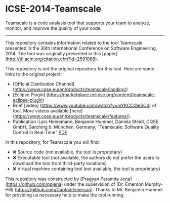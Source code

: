 # ICSE-2014-Teamscale
Teamscale is a code analysis tool that supports your team to analyze, monitor, and improve the quality of your code.

***

This repository contains information related to the tool Teamscale presented in  the 36th International Conference on Software Engineering, 2014. The tool was originally presented in this [paper] (http://dl.acm.org/citation.cfm?id=2591068).

This repository *is not* the original repository for this tool. Here are some links to the original project:

  - [Official Distribution Channel] (https://www.cqse.eu/en/products/teamscale/landing/)
  - [Eclipse Plugin]  (https://marketplace.eclipse.org/content/teamscale-eclipse-plugin)
  - Brief [video] (https://www.youtube.com/watch?v=mYKCCGleSC4) of tool. More videos available [here] (https://www.cqse.eu/en/products/teamscale/features/).
  - Publication :Lars Heinemann, Benjamin Hummel, Daniela Steidl, CQSE GmbH, Garching b. München, Germany, "Teamscale: Software Quality Control in Real-Time" [PDF](https://www.cqse.eu/publications/2014-teamscale-software-quality-control-in-real-time.pdf)
 
In this repository, for Teamscale you will find:

 - :x: Source code (not available, the tool is proprietary)
 - :x: Executable tool (not available, the authors do not prefer the users to download the tool from third-party locations)
 - :x: Virtual machine containing tool (not available, the tool is proprietary)

This repository was constructed by [Pragyan Paramita Jena] (https://github.com/ppjena) under the supervision of [Dr. Emerson Murphy-Hill] (https://github.com/CaptainEmerson). Thanks to Mr. Benjamin Hummel for providing us necessary help to make the tool running.
